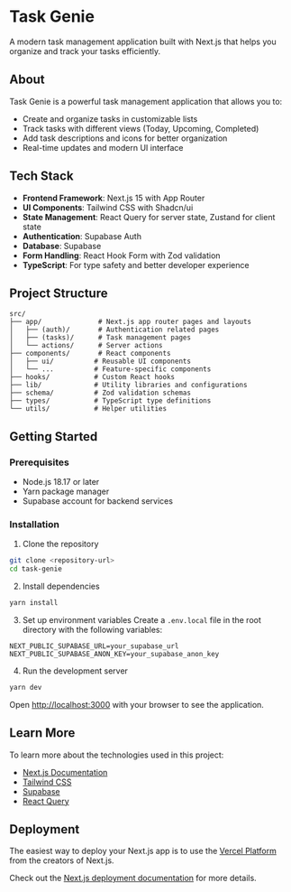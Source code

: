 # Task Genie

A modern task management application built with Next.js that helps you organize and track your tasks efficiently.

## About

Task Genie is a powerful task management application that allows you to:
- Create and organize tasks in customizable lists
- Track tasks with different views (Today, Upcoming, Completed)
- Add task descriptions and icons for better organization
- Real-time updates and modern UI interface

## Tech Stack

- **Frontend Framework**: Next.js 15 with App Router
- **UI Components**: Tailwind CSS with Shadcn/ui
- **State Management**: React Query for server state, Zustand for client state
- **Authentication**: Supabase Auth
- **Database**: Supabase
- **Form Handling**: React Hook Form with Zod validation
- **TypeScript**: For type safety and better developer experience

## Project Structure

```
src/
├── app/              # Next.js app router pages and layouts
│   ├── (auth)/       # Authentication related pages
│   ├── (tasks)/      # Task management pages
│   └── actions/      # Server actions
├── components/       # React components
│   ├── ui/          # Reusable UI components
│   └── ...          # Feature-specific components
├── hooks/           # Custom React hooks
├── lib/             # Utility libraries and configurations
├── schema/          # Zod validation schemas
├── types/           # TypeScript type definitions
└── utils/           # Helper utilities
```

## Getting Started

### Prerequisites

- Node.js 18.17 or later
- Yarn package manager
- Supabase account for backend services

### Installation

1. Clone the repository
```bash
git clone <repository-url>
cd task-genie
```

2. Install dependencies
```bash
yarn install
```

3. Set up environment variables
Create a `.env.local` file in the root directory with the following variables:
```
NEXT_PUBLIC_SUPABASE_URL=your_supabase_url
NEXT_PUBLIC_SUPABASE_ANON_KEY=your_supabase_anon_key
```

4. Run the development server
```bash
yarn dev
```

Open [http://localhost:3000](http://localhost:3000) with your browser to see the application.

## Learn More

To learn more about the technologies used in this project:

- [Next.js Documentation](https://nextjs.org/docs)
- [Tailwind CSS](https://tailwindcss.com/docs)
- [Supabase](https://supabase.com/docs)
- [React Query](https://tanstack.com/query/latest)

## Deployment

The easiest way to deploy your Next.js app is to use the [Vercel Platform](https://vercel.com/new) from the creators of Next.js.

Check out the [Next.js deployment documentation](https://nextjs.org/docs/deployment) for more details.

